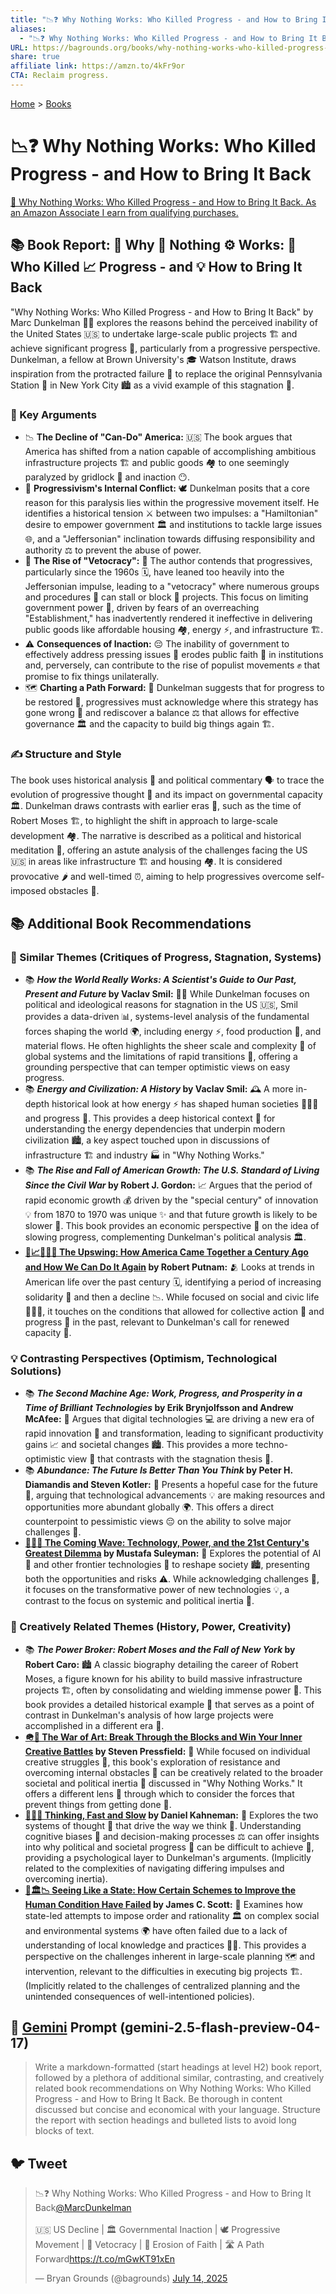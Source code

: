 ```yaml
---
title: "📉❓ Why Nothing Works: Who Killed Progress - and How to Bring It Back"
aliases:
  - "📉❓ Why Nothing Works: Who Killed Progress - and How to Bring It Back"
URL: https://bagrounds.org/books/why-nothing-works-who-killed-progress-and-how-to-bring-it-back
share: true
affiliate link: https://amzn.to/4kFr9or
CTA: Reclaim progress.
---
```

[Home](../index.md) > [Books](./index.md)  
# 📉❓ Why Nothing Works: Who Killed Progress - and How to Bring It Back  
[🛒 Why Nothing Works: Who Killed Progress - and How to Bring It Back. As an Amazon Associate I earn from qualifying purchases.](https://amzn.to/4kFr9or)  
  
## 📚 Book Report: 🤔 Why 🚫 Nothing ⚙️ Works: 🔪 Who Killed 📈 Progress - and 💡 How to Bring It Back  
  
"Why Nothing Works: Who Killed Progress - and How to Bring It Back" by Marc Dunkelman 👨‍🏫 explores the reasons behind the perceived inability of the United States 🇺🇸 to undertake large-scale public projects 🏗️ and achieve significant progress 🚀, particularly from a progressive perspective. Dunkelman, a fellow at Brown University's 🎓 Watson Institute, draws inspiration from the protracted failure 🤦 to replace the original Pennsylvania Station 🚂 in New York City 🏙️ as a vivid example of this stagnation 🐌.  
  
### 🔑 Key Arguments  
  
* 📉 **The Decline of "Can-Do" America:** 🇺🇸 The book argues that America has shifted from a nation capable of accomplishing ambitious infrastructure projects 🏗️ and public goods 🏘️ to one seemingly paralyzed by gridlock 🚦 and inaction 😶.  
* 🤝 **Progressivism's Internal Conflict:** 🕊️ Dunkelman posits that a core reason for this paralysis lies within the progressive movement itself. He identifies a historical tension ⚔️ between two impulses: a "Hamiltonian" desire to empower government 🏛️ and institutions to tackle large issues 🌐, and a "Jeffersonian" inclination towards diffusing responsibility and authority ⚖️ to prevent the abuse of power.  
* 🚫 **The Rise of "Vetocracy":** 🛑 The author contends that progressives, particularly since the 1960s 🗓️, have leaned too heavily into the Jeffersonian impulse, leading to a "vetocracy" where numerous groups and procedures 📝 can stall or block 🧱 projects. This focus on limiting government power 👮, driven by fears of an overreaching "Establishment," has inadvertently rendered it ineffective in delivering public goods like affordable housing 🏘️, energy ⚡, and infrastructure 🏗️.  
* ⚠️ **Consequences of Inaction:** 😔 The inability of government to effectively address pressing issues 📢 erodes public faith 🙏 in institutions and, perversely, can contribute to the rise of populist movements ✊ that promise to fix things unilaterally.  
* 🗺️ **Charting a Path Forward:** 🧭 Dunkelman suggests that for progress to be restored 🚀, progressives must acknowledge where this strategy has gone wrong 🤕 and rediscover a balance ⚖️ that allows for effective governance 🏛️ and the capacity to build big things again 🏗️.  
  
### ✍️ Structure and Style  
  
The book uses historical analysis 📜 and political commentary 🗣️ to trace the evolution of progressive thought 🤔 and its impact on governmental capacity 🏛️. Dunkelman draws contrasts with earlier eras 👴, such as the time of Robert Moses 🏗️, to highlight the shift in approach to large-scale development 🏘️. The narrative is described as a political and historical meditation 🧘, offering an astute analysis of the challenges facing the US 🇺🇸 in areas like infrastructure 🏗️ and housing 🏘️. It is considered provocative 🌶️ and well-timed ⏰, aiming to help progressives overcome self-imposed obstacles 💪.  
  
## 📚 Additional Book Recommendations  
  
### 💭 Similar Themes (Critiques of Progress, Stagnation, Systems)  
  
* 📚 **_How the World Really Works: A Scientist's Guide to Our Past, Present and Future_ by Vaclav Smil:** 🧑‍🔬 While Dunkelman focuses on political and ideological reasons for stagnation in the US 🇺🇸, Smil provides a data-driven 📊, systems-level analysis of the fundamental forces shaping the world 🌍, including energy ⚡, food production 🌾, and material flows. He often highlights the sheer scale and complexity 🤯 of global systems and the limitations of rapid transitions 🚀, offering a grounding perspective that can temper optimistic views on easy progress.  
* 📚 **_Energy and Civilization: A History_ by Vaclav Smil:** 🕰️ A more in-depth historical look at how energy ⚡ has shaped human societies 🧑‍🤝‍🧑 and progress 🚀. This provides a deep historical context 🌳 for understanding the energy dependencies that underpin modern civilization 🏙️, a key aspect touched upon in discussions of infrastructure 🏗️ and industry 🏭 in "Why Nothing Works."  
* 📚 **_The Rise and Fall of American Growth: The U.S. Standard of Living Since the Civil War_ by Robert J. Gordon:** 📈 Argues that the period of rapid economic growth 💰 driven by the "special century" of innovation 💡 from 1870 to 1970 was unique ✨ and that future growth is likely to be slower 🐌. This book provides an economic perspective 💸 on the idea of slowing progress, complementing Dunkelman's political analysis 🏛️.  
* **[🤝📈🇺🇸🔁 The Upswing: How America Came Together a Century Ago and How We Can Do It Again](./the-upswing.md) by Robert Putnam:** 🫂 Looks at trends in American life over the past century 🗓️, identifying a period of increasing solidarity 🙌 and then a decline 📉. While focused on social and civic life 🧑‍🤝‍🧑, it touches on the conditions that allowed for collective action 🤝 and progress 🚀 in the past, relevant to Dunkelman's call for renewed capacity 💪.  
  
### 💡 Contrasting Perspectives (Optimism, Technological Solutions)  
  
* 📚 **_The Second Machine Age: Work, Progress, and Prosperity in a Time of Brilliant Technologies_ by Erik Brynjolfsson and Andrew McAfee:** 🤖 Argues that digital technologies 💻 are driving a new era of rapid innovation 🚀 and transformation, leading to significant productivity gains 📈 and societal changes 🏙️. This provides a more techno-optimistic view 🤩 that contrasts with the stagnation thesis 🐌.  
* 📚 **_Abundance: The Future Is Better Than You Think_ by Peter H. Diamandis and Steven Kotler:** 🌟 Presents a hopeful case for the future 🔮, arguing that technological advancements 💡 are making resources and opportunities more abundant globally 🌍. This offers a direct counterpoint to pessimistic views 😔 on the ability to solve major challenges 💪.  
* **[🌊🤖🤔 The Coming Wave: Technology, Power, and the 21st Century's Greatest Dilemma](./the-coming-wave-technology-power-and-the-21st-centurys-greatest-dilemma.md) by Mustafa Suleyman:** 🌊 Explores the potential of AI 🤖 and other frontier technologies 🚀 to reshape society 🏙️, presenting both the opportunities and risks ⚠️. While acknowledging challenges 💪, it focuses on the transformative power of new technologies 💡, a contrast to the focus on systemic and political inertia 🐌.  
  
### 🎨 Creatively Related Themes (History, Power, Creativity)  
  
* 📚 **_The Power Broker: Robert Moses and the Fall of New York_ by Robert Caro:** 🏙️ A classic biography detailing the career of Robert Moses, a figure known for his ability to build massive infrastructure projects 🏗️, often by consolidating and wielding immense power 💪. This book provides a detailed historical example 📜 that serves as a point of contrast in Dunkelman's analysis of how large projects were accomplished in a different era 👴.  
* **[🪖🎨 The War of Art: Break Through the Blocks and Win Your Inner Creative Battles](./the-war-of-art.md) by Steven Pressfield:** 🎨 While focused on individual creative struggles 🤔, this book's exploration of resistance and overcoming internal obstacles 💪 can be creatively related to the broader societal and political inertia 🐌 discussed in "Why Nothing Works." It offers a different lens 🔎 through which to consider the forces that prevent things from getting done 🚧.  
* **[🤔🐇🐢 Thinking, Fast and Slow](./thinking-fast-and-slow.md) by Daniel Kahneman:** 🧠 Explores the two systems of thought 🤔 that drive the way we think 🤔. Understanding cognitive biases 🤔 and decision-making processes ⚖️ can offer insights into why political and societal progress 🚀 can be difficult to achieve 💪, providing a psychological layer to Dunkelman's arguments. (Implicitly related to the complexities of navigating differing impulses and overcoming inertia).  
* **[📖🏛️📉 Seeing Like a State: How Certain Schemes to Improve the Human Condition Have Failed](./seeing-like-a-state-how-certain-schemes-to-improve-the-human-condition-have-failed.md) by James C. Scott:** 👀 Examines how state-led attempts to impose order and rationality 🏛️ on complex social and environmental systems 🌍 have often failed due to a lack of understanding of local knowledge and practices 🧑‍🌾. This provides a perspective on the challenges inherent in large-scale planning 🗺️ and intervention, relevant to the difficulties in executing big projects 🏗️. (Implicitly related to the challenges of centralized planning and the unintended consequences of well-intentioned policies).  
  
## 💬 [Gemini](../software/gemini.md) Prompt (gemini-2.5-flash-preview-04-17)  
> Write a markdown-formatted (start headings at level H2) book report, followed by a plethora of additional similar, contrasting, and creatively related book recommendations on Why Nothing Works: Who Killed Progress - and How to Bring It Back. Be thorough in content discussed but concise and economical with your language. Structure the report with section headings and bulleted lists to avoid long blocks of text.  
  
## 🐦 Tweet  
<blockquote class="twitter-tweet" data-theme="dark"><p lang="en" dir="ltr">📉❓ Why Nothing Works: Who Killed Progress - and How to Bring It Back<a href="https://twitter.com/MarcDunkelman?ref_src=twsrc%5Etfw">@MarcDunkelman</a><br><br>🇺🇸 US Decline | 🏛️ Governmental Inaction | 🕊️ Progressive Movement | 🛑 Vetocracy | 🙏 Erosion of Faith | 🛣️ A Path Forward<a href="https://t.co/mGwKT91xEn">https://t.co/mGwKT91xEn</a></p>&mdash; Bryan Grounds (@bagrounds) <a href="https://twitter.com/bagrounds/status/1944631277241688574?ref_src=twsrc%5Etfw">July 14, 2025</a></blockquote> <script async src="https://platform.twitter.com/widgets.js" charset="utf-8"></script>